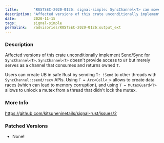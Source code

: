 ```yaml
---
title:       "RUSTSEC-2020-0126: signal-simple: SyncChannel<T> can move 'T: !Send' to other threads"
description: "Affected versions of this crate unconditionally implement SendSync for SyncChannelT. SyncChannelT doesnt provide access to T but merely serves as a channel that consumes and returns owned T. Users can create UB in safe Rust by sending T Send to other threads with SyncChannelsendrecv APIs. Using T  ArcCell allows to create data races which can lead to memory corruption, and using T  MutexGuardT allows to unlock a mutex from a thread that didnt lock the mutex."
date:        2020-11-15
tags:        signal-simple
permalink:   /advisories/RUSTSEC-2020-0126:output_ext
---
```


### Description

Affected versions of this crate unconditionally implement Send/Sync for `SyncChannel<T>`.
`SyncChannel<T>` doesn't provide access to `&T` but merely serves as a channel that consumes and returns owned `T`.

Users can create UB in safe Rust by sending `T: !Send` to other threads with `SyncChannel::send/recv` APIs. Using `T = Arc<Cell<_>` allows to create data races (which can lead to memory corruption), and using `T = MutexGuard<T>` allows to unlock a mutex from a thread that didn't lock the mutex.

### More Info

<https://github.com/kitsuneninetails/signal-rust/issues/2>

### Patched Versions

- None!

